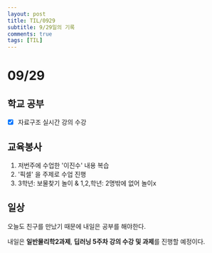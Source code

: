 ```yaml
---
layout: post
title: TIL/0929
subtitle: 9/29일의 기록
comments: true
tags: [TIL]
---
```




# 09/29

## 학교 공부

- [x] 자료구조 실시간 강의 수강

## 교육봉사

1. 저번주에 수업한 '이진수' 내용 복습
2. '픽셀' 을 주제로 수업 진행
3. 3학년: 보물찾기 놀이 & 1,2,학년: 2명밖에 없어 놀이x

## 일상

오늘도 친구를 만났기 때문에 내일은 공부를 해야한다. 

내일은 **일반물리학2과제**, **딥러닝 5주차 강의 수강 및 과제**를 진행할 예정이다. 